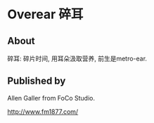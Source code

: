 Overear 碎耳
============

About
-----
碎耳: 碎片时间, 用耳朵汲取营养, 前生是metro-ear.

Published by
------------
Allen Galler from FoCo Studio.

http://www.fm1877.com/
